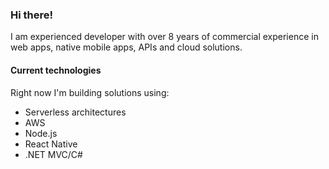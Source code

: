 ### Hi there!

I am experienced developer with over 8 years of commercial experience in web apps, native mobile apps, APIs and cloud solutions.

#### Current technologies

Right now I'm building solutions using:
- Serverless architectures
- AWS
- Node.js
- React Native
- .NET MVC/C#


<!--
**pgrinsell/pgrinsell** is a ✨ _special_ ✨ repository because its `README.md` (this file) appears on your GitHub profile.

Here are some ideas to get you started:

- 🔭 I’m currently working on ...
- 🌱 I’m currently learning ...
- 👯 I’m looking to collaborate on ...
- 🤔 I’m looking for help with ...
- 💬 Ask me about ...
- 📫 How to reach me: ...
- 😄 Pronouns: ...
- ⚡ Fun fact: ...
-->
